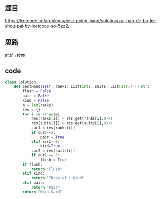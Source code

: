 ## 题目
https://leetcode.cn/problems/best-poker-hand/solution/zui-hao-de-bu-ke-shou-pai-by-leetcode-so-5zz2/
## 思路
哈希+枚举
## code
```py
class Solution:
    def bestHand(self, ranks: List[int], suits: List[str]) -> str:
        flush = False
        pair = False
        kind = False
        m = len(ranks)
        res = {}
        for i in range(m):
            res[ranks[i]] = res.get(ranks[i],0)+1
            res[suits[i]] = res.get(suits[i],0)+1
            cur1 = res[ranks[i]]
            if cur1==2:
                pair = True
            elif cur1==3:
                kind=True 
            cur2 = res[suits[i]]
            if cur2 == 5:
                flush = True 
        if flush:
            return "Flush"
        elif kind:
            return "Three of a Kind"
        elif pair:
            return "Pair"
        return "High Card"
